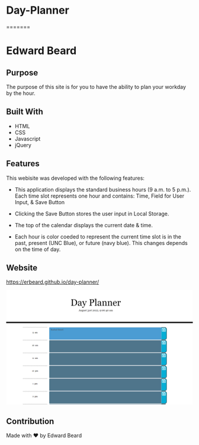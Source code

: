 # Day-Planner
=======
# Edward Beard

## Purpose
The purpose of this site is for you to have the ability to plan your workday by the hour. 

## Built With
* HTML
* CSS
* Javascript
* jQuery

## Features
This webisite was developed with the following features:

* This application displays the standard business hours (9 a.m. to 5 p.m.). Each time slot represents one hour and contains: Time, Field for User Input, & Save Button
* Clicking the Save Button stores the user input in Local Storage.

* The top of the calendar displays the current date & time. 

* Each hour is color coeded to represent the current time slot is in the past, present (UNC Blue), or future (navy blue). This changes depends on the time of day.


## Website
https://erbeard.github.io/day-planner/

![alt text](./assets/images/Capture.PNG)

## Contribution
Made with ❤️ by Edward Beard